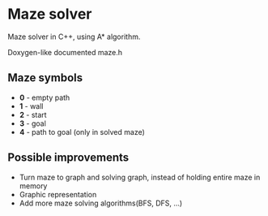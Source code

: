 # Maze solver

Maze solver in C++, using A* algorithm.

Doxygen-like documented maze.h

## Maze symbols

- **0** - empty path
- **1** - wall
- **2** - start
- **3** - goal
- **4** - path to goal (only in solved maze)

## Possible improvements

- Turn maze to graph and solving graph, instead of holding entire maze in memory
- Graphic representation
- Add more maze solving algorithms(BFS, DFS, ...)
